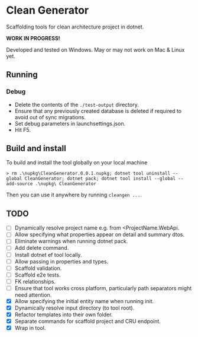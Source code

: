 # Clean Generator
Scaffolding tools for clean architecture project in dotnet.

**WORK IN PROGRESS!**

Developed and tested on Windows. May or may not work on Mac & Linux yet.

## Running
### Debug
- Delete the contents of the `./test-output` directory.
- Ensure that any previously created database is deleted if required to avoid out of sync migrations.
- Set debug parameters in launchsettings.json.
- Hit F5.

## Build and install
To build and install the tool globally on your local machine
```
> rm .\nupkg\CleanGenerator.0.0.1.nupkg; dotnet tool uninstall --global CleanGenerator; dotnet pack; dotnet tool install --global --add-source .\nupkg\ CleanGenerator
```

Then you can use it anywhere by running `cleangen ...`.

## TODO
- [ ] Dynamically resolve project name e.g. from <ProjectName.WebApi.
- [ ] Allow specifying what properties appear on detail and summary dtos.
- [ ] Eliminate warnings when running dotnet pack.
- [ ] Add delete command.
- [ ] Install dotnet ef tool locally.
- [ ] Allow passing in properties and types.
- [ ] Scaffold validation.
- [ ] Scaffold e2e tests.
- [ ] FK relationships.
- [ ] Ensure that tool works cross platform, particularly path separators might need attention.
- [x] Allow specifying the initial entity name when running init.
- [x] Dynamically resolve input directory (to tool root).
- [x] Refactor templates into their own folder.
- [x] Separate commands for scaffold project and CRU endpoint.
- [x] Wrap in tool.